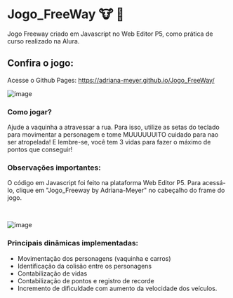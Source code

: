 # Jogo_FreeWay :cow: :car:
Jogo Freeway criado em Javascript no Web Editor P5, como prática de curso realizado na Alura.

## Confira o jogo:<br>
Acesse o Github Pages: https://adriana-meyer.github.io/Jogo_FreeWay/ 
<br>

![image](https://user-images.githubusercontent.com/113123536/204037765-5e940e18-fab4-4470-9f23-153f600f72e6.png)

### Como jogar?
Ajude a vaquinha a atravessar a rua. Para isso, utilize as setas do teclado para movimentar a personagem e tome MUUUUUUITO cuidado para nao ser atropelada! 
E lembre-se, você tem 3 vidas para fazer o máximo de pontos que conseguir!

### Observações importantes:
O código em Javascript foi feito na plataforma Web Editor P5.
Para acessá-lo, clique em "Jogo_Freeway by Adriana-Meyer" no cabeçalho do frame do jogo.

<br>

![image](https://user-images.githubusercontent.com/113123536/204038347-d3c8a4de-f1a6-46ee-8406-8bcf16b566ac.png)

### Principais dinâmicas implementadas:
- Movimentação dos personagens (vaquinha e carros)
- Identificação da colisão entre os personagens
- Contabilização de vidas
- Contabilização de pontos e registro de recorde
- Incremento de dificuldade com aumento da velocidade dos veículos.


